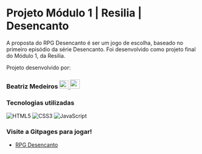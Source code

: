 # Projeto Módulo 1 | Resilia | Desencanto

A proposta do RPG Desencanto é ser um jogo de escolha, baseado no primeiro episódio da série Desencanto. Foi desenvolvido como projeto final do Módulo 1, da Resilia.

Projeto desenvolvido por:

### Beatriz Medeiros <a href="https://www.linkedin.com/in/beatriz-medeiros-costa-15572014b/" target="_blank"><img src="https://user-images.githubusercontent.com/87882835/138565094-66ce9be2-2596-48ff-9a35-d03f166aa661.png" height="22px" width="24px" > </a> <a href="https://github.com/beatrizmdc" target="_blank"><img src="https://user-images.githubusercontent.com/87882835/138565599-5d29175b-ca1d-4dc8-88b5-bb7a1fc21b29.png" height="24px" width="26px" > </a>

### Tecnologias utilizadas

![HTML5](https://img.shields.io/badge/HTML5-E34F26?style=for-the-badge&logo=html5&logoColor=white)
![CSS3](https://img.shields.io/badge/CSS3-1572B6?style=for-the-badge&logo=css3&logoColor=white)
![JavaScript](https://img.shields.io/badge/javascript-%23323330.svg?style=for-the-badge&logo=javascript&logoColor=%23F7DF1E)


### Visite a Gitpages para jogar!
- [RPG Desencanto](https://beatrizmdc.github.io/projetoDesencanto/)




